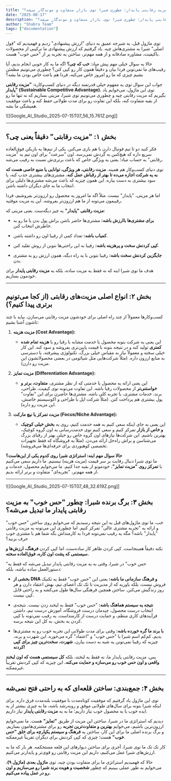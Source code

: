 ```yaml
---
title: "مزیت رقابتی پایدار: چطوری شبرا توی بازار متفاوت و موندگار می‌شه؟"
date: "2025-08-17"
description: "توضیحات مقاله **مزیت رقابتی پایدار: چطوری شبرا توی بازار متفاوت و موندگار می‌شه؟**"
author: "Shabra Team"
tags: ["documentation"]
---
```


توی ماژول قبل، یه شیرجه عمیق به دنیای "ارزش پیشنهادی" زدیم و فهمیدیم که "قول اصلی" شبرا به مشتری‌هاش چیه. یاد گرفتیم که ارزش پیشنهادی ما ترکیبی از محصولات باکیفیت، مشاوره صادقانه و از همه مهم‌تر، ساختن یه تجربه پر از "حس خوب" هست.

حالا یه سوال خیلی مهم پیش میاد: **خب که چی؟** اگه ما یه کار خوبی انجام بدیم، آیا رقیب‌های ما نمی‌تونن فردا بیان و دقیقاً همون کار رو کپی کنن؟ چطوری می‌تونیم مطمئن بشیم چیزی که ما رو امروز خاص می‌کنه، فردا هم باعث خاص بودن ما بشه؟

جواب این سوال توی یه مفهوم خیلی قدرتمند دیگه در دنیای کسب‌وکاره: **"مزیت رقابتی پایدار" (Sustainable Competitive Advantage).** توی این ماژول، می‌خوایم یاد بگیریم که مزیت رقابتی چیه و چطوری می‌تونیم توی شبرا، مزیتی بسازیم که نه تنها ما رو از بقیه متفاوت کنه، بلکه این تفاوت رو برای مدت طولانی حفظ کنه و باعث موفقیت همیشگی ما بشه.

![[Google_AI_Studio_2025-07-15T07_56_15.761Z.png]]

---

## **بخش ۱: "مزیت رقابتی" دقیقاً یعنی چی؟**

فکر کنید دو تا تیم فوتبال دارن با هم بازی می‌کنن. یکی از تیم‌ها یه بازیکن فوق‌العاده سریع داره که هیچ‌کس به گردش نمی‌رسه. اون "سرعت" برای اون تیم یه "مزیت رقابتی" به حساب میاد؛ یعنی یه ویژگی خاص که باعث برتری‌ش نسبت به رقیب می‌شه.

توی دنیای کسب‌وکار هم همینه. **مزیت رقابتی، هر ویژگی، توانایی یا منبع خاصی هست که به یه شرکت اجازه می‌ده تا بهتر از رقباش عمل کنه**، مشتری‌های بیشتری جذب کنه، یا سود بیشتری به دست بیاره. این همون چیزیه که باعث می‌شه مشتری‌ها دلیلی برای انتخاب ما به جای دیگران داشته باشن.

اما هر مزیتی، "پایدار" نیست. مثلاً اگه ما امروز یه محصول رو ارزون‌تر بفروشیم، فردا رقیبمون می‌تونه از ما هم ارزون‌تر بفروشه. این یه مزیت موقتیه.

**مزیت رقابتی "پایدار"** یه چیز دیگه‌ست. یعنی مزیتی که:

- **برای مشتری‌ها باارزش باشه:** مشتری‌ها حاضر باشن براش پول بدن یا ما رو به خاطرش انتخاب کنن.
    
- **کمیاب باشه:** تعداد کمی از رقیبا اون رو داشته باشن.
    
- **کپی کردنش سخت و پرهزینه باشه:** رقیبا به این راحتی‌ها نتونن از روش تقلید کنن.
    
- **جایگزین کردنش سخت باشه:** رقیبا نتونن با یه راه دیگه، همون ارزش رو به مشتری بدن.
    

هدف ما توی شبرا اینه که نه فقط یه مزیت ساده، بلکه یه **مزیت رقابتی پایدار** برای خودمون بسازیم.

---

## **بخش ۲: انواع اصلی مزیت‌های رقابتی (از کجا می‌تونیم برتری پیدا کنیم؟)**

کسب‌وکارها معمولاً از چند راه اصلی برای خودشون مزیت رقابتی می‌سازن. بیاید با چند تاشون آشنا بشیم:

1. **مزیت هزینه (Cost Advantage):**
    
    - این یعنی یه شرکت بتونه محصول یا خدمت مشابه با رقبا رو با **هزینه تمام شده کمتری** تولید کنه و در نتیجه بتونه با قیمت پایین‌تری بفروشه و سود کنه. این کار خیلی سخته و معمولاً نیاز به مقیاس خیلی بزرگ، تکنولوژی پیشرفته، یا دسترسی به منابع ارزون داره. (مثلاً شرکت‌هایی مثل شیائومی در بعضی محصولاتشون این مزیت رو دارن).
        
2. **مزیت تمایز (Differentiation Advantage):**
    
    - این یعنی ارائه یه محصول یا خدمتی که از نظر مشتری، **متفاوت، برتر و خواستنی‌تر** از محصولات رقبا باشه. این تفاوت می‌تونه توی کیفیت، طراحی، برند، خدمات مشتری، یا تجربه کلی باشه. مشتری‌ها حاضرن برای این "تفاوت" پول بیشتری هم پرداخت کنن. (مثلاً شرکت اپل با طراحی و اکوسیستم خاصش، این مزیت رو داره).
        
3. **مزیت تمرکز یا نیچ مارکت (Focus/Niche Advantage):**
    
    - این یعنی به جای اینکه سعی کنیم به همه خدمت کنیم، روی یه **بخش خیلی کوچیک و خاص از بازار** تمرکز کنیم و سعی کنیم توی خدمت‌رسانی به اون گروه کوچیک، بهترین باشیم. این شرکت‌ها نیازهای اون گروه خاص رو خیلی بهتر از رقبای بزرگ می‌شناسن و براش راه‌حل ارائه می‌دن. (مثلاً یه فروشگاه که فقط تجهیزات تخصصی کوهنوردی برای حرفه‌ای‌ها می‌فروشه).
        

**حالا سوال مهم اینه: استراتژی شبرا روی کدوم یکی از این‌هاست؟**  
ما توی شبرا دنبال رقابت بر سر قیمت (مزیت هزینه) نیستیم. ما داریم سعی می‌کنیم با **تمرکز روی "مزیت تمایز"**، خودمونو از بقیه جدا کنیم. ما می‌خوایم محصول، خدمات و از همه مهم‌تر، "تجربه‌ای" متفاوت و برتر ارائه بدیم.

---
![[Google_AI_Studio_2025-07-15T07_48_32.619Z.png]]
## **بخش ۳: برگ برنده شبرا: چطور "حس خوب" به مزیت رقابتی پایدار ما تبدیل می‌شه؟**

خب، ما توی ماژول‌های قبل به این نتیجه رسیدیم که می‌خوایم روی ساختن "حس خوب" و ارائه یه "تجربه مشتری عالی" تمرکز کنیم. اما چطوری این می‌تونه یه مزیت رقابتی "پایدار" باشه؟ مگه یه رقیب نمی‌تونه فردا به کارمنداش بگه شما هم با مشتری خوب حرف بزنید؟

نکته دقیقاً همینجاست. کپی کردن ظاهر کار ساده‌ست، اما کپی کردن **فرهنگ، ارزش‌ها و سیستمی که پشت اون کاره، فوق‌العاده سخته.**

"حس خوب" در شبرا، وقتی به یه مزیت رقابتی پایدار تبدیل می‌شه که فقط یه دستورالعمل ساده نباشه، بلکه:

- **بخشی از DNA و فرهنگ سازمانی ما باشه:** یعنی این "حس خوب" فقط یه تکنیک فروش نیست، بلکه باوریه که از مدیریت تا تک تک اعضای تیم، بهش اعتقاد دارن و هر روز زندگیش می‌کنن. ساختن همچین فرهنگی سال‌ها طول می‌کشه و به راحتی قابل کپی نیست.
    
- **نتیجه یه سیستم هماهنگ باشه:** "حس خوب" فقط به لبخند زدن نیست. نتیجه‌ی انتخاب درست محصول، چیدمان درست فروشگاه، آموزش درست تیم، داشتن فرآیندهای کاری منظم، و حمایت درست از کارمنداست. یه رقیب نمی‌تونه با کپی کردن یه بخش، به کل این نتیجه برسه.
    
- **با برند ما گره خورده باشه:** وقتی برای مدت طولانی این تجربه خوب رو به مشتری‌ها بدیم، کم‌کم اسم شبرا با "حس خوب" و "اعتماد" گره می‌خوره. این شهرت و برند، چیزیه که رقیبا نمی‌تونن یه شبه به دست بیارن. **شهرت، سخت‌ترین چیز برای کپی کردنه!**
    

پس، مزیت رقابتی پایدار ما، نه فقط یه لبخند، بلکه **کل سیستمی هست که اون لبخند واقعی و اون حس خوب رو می‌سازه و حمایت می‌کنه.** این چیزیه که کپی کردنش تقریباً غیرممکنه.

---

## **بخش ۴: جمع‌بندی: ساختن قلعه‌ای که به راحتی فتح نمی‌شه**

توی این ماژول یاد گرفتیم که موفقیت کوتاه‌مدت با موفقیت بلندمدت فرق داره. برای اینکه شبرا بتونه برای سال‌های طولانی موفق و روبه‌رشد باشه، ما به چیزی بیشتر از یه ایده خوب یا یه محصول خوب نیاز داریم؛ ما به یه **مزیت رقابتی پایدار** نیاز داریم.

دیدیم که استراتژی ما در شبرا، ساختن این مزیت از طریق **"تمایز"** هست. ما نمی‌خوایم ارزون‌ترین باشیم، می‌خوایم **بهترین و متفاوت‌ترین تجربه** رو برای مشتری‌هامون بسازیم. و برگ برنده اصلی ما برای این کار، ساختن یه **فرهنگ و سیستم یکپارچه برای خلق "حس خوب"** هست؛ چیزی که کپی کردنش برای دیگران تقریباً غیرممکنه.

کار تک تک ما توی شبرا، آجری برای ساختن دیوارهای این قلعه مستحکمه. هر بار که ما به ارزش‌های شبرا عمل می‌کنیم، داریم این مزیت رقابتی رو قوی‌تر و پایدارتر می‌کنیم.

حالا که فهمیدیم استراتژی ما برای متفاوت بودن چیه، توی **ماژول بعدی (ماژول ۹)**، می‌خوایم به طور عملی ببینیم که چطور **شخصیت و هویت برند شبرا رو می‌سازیم و اون رو در عمل پیاده می‌کنیم.**